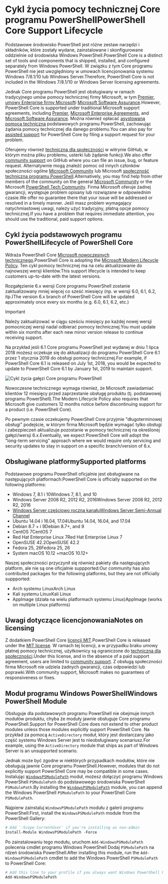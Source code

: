 # <a name="powershell-core-support-lifecycle"></a><span data-ttu-id="23a90-101">Cykl życia pomocy technicznej Core programu PowerShell</span><span class="sxs-lookup"><span data-stu-id="23a90-101">PowerShell Core Support Lifecycle</span></span>

<span data-ttu-id="23a90-102">Podstawowe środowisko PowerShell jest różne zestaw narzędzi i składników, które zostały wydane, zainstalowane i skonfigurowane oddzielnie od środowiska Windows PowerShell.</span><span class="sxs-lookup"><span data-stu-id="23a90-102">PowerShell Core is a distinct set of tools and components that is shipped, installed, and configured separately from Windows PowerShell.</span></span>
<span data-ttu-id="23a90-103">W związku z tym Core programu PowerShell nie jest uwzględniony w umowach licencjonowania systemu Windows 7/8.1/10 lub Windows Server.</span><span class="sxs-lookup"><span data-stu-id="23a90-103">Therefore, PowerShell Core is not included in the Windows 7/8.1/10 or Windows Server licensing agreements.</span></span>

<span data-ttu-id="23a90-104">Jednak Core programu PowerShell jest obsługiwany w ramach tradycyjnego umów pomocy technicznej firmy Microsoft, w tym [Premier][], [umowy Enterprise firmy Microsoft][enterprise-agreement]i [Microsoft Software Assurance][assurance].</span><span class="sxs-lookup"><span data-stu-id="23a90-104">However, PowerShell Core is supported under traditional Microsoft support agreements, including [Premier][], [Microsoft Enterprise Agreements][enterprise-agreement], and [Microsoft Software Assurance][assurance].</span></span>
<span data-ttu-id="23a90-105">Można również opłacać [asystowaną pomocą techniczną][] podstawowych programu PowerShell, zachowując żądania pomocy technicznej dla danego problemu.</span><span class="sxs-lookup"><span data-stu-id="23a90-105">You can also pay for [assisted support][] for PowerShell Core by filing a support request for your problem.</span></span>

<span data-ttu-id="23a90-106">Oferujemy również [techniczna dla społeczności][] w witrynie GitHub, w którym można pliku problemu, usterki lub żądanie funkcji.</span><span class="sxs-lookup"><span data-stu-id="23a90-106">We also offer [community support][] on GitHub where you can file an issue, bug, or feature request.</span></span>
<span data-ttu-id="23a90-107">Alternatywnie mogą znaleźć pomoc od innych członków społeczności ogólne [Microsoft Community][] lub Microsoft [społeczność techniczna programu PowerShell][].</span><span class="sxs-lookup"><span data-stu-id="23a90-107">Alternatively, you may find help from other members of the community on the general [Microsoft Community][] or the Microsoft [PowerShell Tech Community][].</span></span>
<span data-ttu-id="23a90-108">Firma Microsoft oferuje żadnej gwarancji, występuje problem opisany lub rozwiązane w odpowiednim czasie.</span><span class="sxs-lookup"><span data-stu-id="23a90-108">We offer no guarantee there that your issue will be addressed or resolved in a timely manner.</span></span>
<span data-ttu-id="23a90-109">Jeśli masz problem wymagający natychmiastowej uwagi, należy użyć tradycyjny, płatną opcje pomocy technicznej.</span><span class="sxs-lookup"><span data-stu-id="23a90-109">If you have a problem that requires immediate attention, you should use the traditional, paid support options.</span></span>

## <a name="lifecycle-of-powershell-core"></a><span data-ttu-id="23a90-110">Cykl życia podstawowych programu PowerShell</span><span class="sxs-lookup"><span data-stu-id="23a90-110">Lifecycle of PowerShell Core</span></span>

<span data-ttu-id="23a90-111">Wdraża PowerShell Core [Microsoft nowoczesnych technicznego][modern].</span><span class="sxs-lookup"><span data-stu-id="23a90-111">PowerShell Core is adopting the [Microsoft Modern Lifecycle Policy][modern].</span></span>
<span data-ttu-id="23a90-112">Ten cykl pomocy technicznej ma na celu aktualizowanie do najnowszej wersji klientów.</span><span class="sxs-lookup"><span data-stu-id="23a90-112">This support lifecycle is intended to keep customers up-to-date with the latest versions.</span></span>

<span data-ttu-id="23a90-113">Rozgałęzienie 6.x wersji Core programu PowerShell zostanie zaktualizowany mniej więcej co sześć miesięcy (np. w wersji 6.0, 6.1, 6.2, itp.)</span><span class="sxs-lookup"><span data-stu-id="23a90-113">The version 6.x branch of PowerShell Core will be updated approximately once every six months (e.g. 6.0, 6.1, 6.2, etc.)</span></span>

> [!IMPORTANT]
> <span data-ttu-id="23a90-114">Należy zaktualizować w ciągu sześciu miesięcy po każdej nowej wersji pomocniczej wersji nadal odbierać pomocy technicznej.</span><span class="sxs-lookup"><span data-stu-id="23a90-114">You must update within six months after each new minor version release to continue receiving support.</span></span>

<span data-ttu-id="23a90-115">Na przykład jeśli 6.1 Core programu PowerShell jest wydanej w dniu 1 lipca 2018 możesz oczekuje się do aktualizacji do programu PowerShell Core 6.1 przez 1 stycznia 2019 do obsługi pomocy technicznej.</span><span class="sxs-lookup"><span data-stu-id="23a90-115">For example, if PowerShell Core 6.1 is released on July 1st, 2018, you would be expected to update to PowerShell Core 6.1 by January 1st, 2019 to maintain support.</span></span>

![Cykl życia gałęzi Core programu PowerShell][lifecycle-chart]

<span data-ttu-id="23a90-117">Nowoczesne technicznego wymaga również, że Microsoft zawiadamiać klientów 12 miesięcy przed zaprzestanie obsługę produktu (tj. podstawowej programu PowerShell).</span><span class="sxs-lookup"><span data-stu-id="23a90-117">The Modern Lifecycle Policy also requires that Microsoft give customers 12 months notice before discontinuing support for a product (i.e. PowerShell Core).</span></span>

<span data-ttu-id="23a90-118">Po pewnym czasie oczekujemy PowerShell Core przyjmie "długoterminowej obsługi" podejście, w którym firma Microsoft będzie wymagać tylko obsługi i zabezpieczeń aktualizuje pozostanie w pomocy technicznej na określonej gałęzi/wersji 6.x.</span><span class="sxs-lookup"><span data-stu-id="23a90-118">Eventually, we expect PowerShell Core will adopt the "long-term servicing" approach where we would require only servicing and security updates to stay in support on a specific branch/version of 6.x.</span></span>

## <a name="supported-platforms"></a><span data-ttu-id="23a90-119">Obsługiwane platformy</span><span class="sxs-lookup"><span data-stu-id="23a90-119">Supported platforms</span></span>

<span data-ttu-id="23a90-120">Podstawowe programu PowerShell oficjalnie jest obsługiwane na następujących platformach:</span><span class="sxs-lookup"><span data-stu-id="23a90-120">PowerShell Core is officially supported on the following platforms:</span></span>

* <span data-ttu-id="23a90-121">Windows 7, 8.1 i 10</span><span class="sxs-lookup"><span data-stu-id="23a90-121">Windows 7, 8.1, and 10</span></span>
* <span data-ttu-id="23a90-122">Windows Server 2008 R2, 2012 R2, 2016</span><span class="sxs-lookup"><span data-stu-id="23a90-122">Windows Server 2008 R2, 2012 R2, 2016</span></span>
* <span data-ttu-id="23a90-123">[Windows Server częściowo roczna kanału][semi-annual]</span><span class="sxs-lookup"><span data-stu-id="23a90-123">[Windows Server Semi-Annual Channel][semi-annual]</span></span>
* <span data-ttu-id="23a90-124">Ubuntu 14.04 i 16.04, 17.04</span><span class="sxs-lookup"><span data-stu-id="23a90-124">Ubuntu 14.04, 16.04, and 17.04</span></span>
* <span data-ttu-id="23a90-125">Debian 8.7 + i 9</span><span class="sxs-lookup"><span data-stu-id="23a90-125">Debian 8.7+, and 9</span></span>
* <span data-ttu-id="23a90-126">CentOS 7</span><span class="sxs-lookup"><span data-stu-id="23a90-126">CentOS 7</span></span>
* <span data-ttu-id="23a90-127">Red Hat Enterprise Linux 7</span><span class="sxs-lookup"><span data-stu-id="23a90-127">Red Hat Enterprise Linux 7</span></span>
* <span data-ttu-id="23a90-128">OpenSUSE 42.2</span><span class="sxs-lookup"><span data-stu-id="23a90-128">OpenSUSE 42.2</span></span>
* <span data-ttu-id="23a90-129">Fedora 25, 26</span><span class="sxs-lookup"><span data-stu-id="23a90-129">Fedora 25, 26</span></span>
* <span data-ttu-id="23a90-130">System macOS 10.12 +</span><span class="sxs-lookup"><span data-stu-id="23a90-130">macOS 10.12+</span></span>

<span data-ttu-id="23a90-131">Naszej społeczności przyczynił się również pakiety dla następujących platform, ale nie są one oficjalnie suppported:</span><span class="sxs-lookup"><span data-stu-id="23a90-131">Our community has also contributed packages for the following platforms, but they are not officially suppported:</span></span>

* <span data-ttu-id="23a90-132">Arch systemu Linux</span><span class="sxs-lookup"><span data-stu-id="23a90-132">Arch Linux</span></span>
* <span data-ttu-id="23a90-133">Kali systemu Linux</span><span class="sxs-lookup"><span data-stu-id="23a90-133">Kali Linux</span></span>
* <span data-ttu-id="23a90-134">AppImage (działa na wielu platformach systemu Linux)</span><span class="sxs-lookup"><span data-stu-id="23a90-134">AppImage (works on multiple Linux platforms)</span></span>

## <a name="notes-on-licensing"></a><span data-ttu-id="23a90-135">Uwagi dotyczące licencjonowania</span><span class="sxs-lookup"><span data-stu-id="23a90-135">Notes on licensing</span></span>

<span data-ttu-id="23a90-136">Z dodatkiem PowerShell Core [licencji MIT][].</span><span class="sxs-lookup"><span data-stu-id="23a90-136">PowerShell Core is released under the [MIT license][].</span></span>
<span data-ttu-id="23a90-137">W ramach tej licencji, a w przypadku braku umowy płatnej pomocy technicznej, użytkownicy są ograniczone do [techniczna dla społeczności][].</span><span class="sxs-lookup"><span data-stu-id="23a90-137">Under this license, and in the absence of a paid support agreement, users are limited to [community support][].</span></span>
<span data-ttu-id="23a90-138">Z obsługą społeczności firma Microsoft nie udziela żadnych gwarancji, czas odpowiedzi lub poprawki.</span><span class="sxs-lookup"><span data-stu-id="23a90-138">With community support, Microsoft makes no guarantees of responsiveness or fixes.</span></span>

## <a name="windows-powershell-module"></a><span data-ttu-id="23a90-139">Moduł programu Windows PowerShell</span><span class="sxs-lookup"><span data-stu-id="23a90-139">Windows PowerShell Module</span></span>

<span data-ttu-id="23a90-140">Obsługuje dla podstawowych programu PowerShell nie obejmuje innych modułów produktu, chyba że moduły jawnie obsługuje Core programu PowerShell.</span><span class="sxs-lookup"><span data-stu-id="23a90-140">Support for PowerShell Core does not extend to other product modules unless those modules explicitly support PowerShell Core.</span></span>
<span data-ttu-id="23a90-141">Na przykład za pomocą `ActiveDirectory` moduł, który jest dostarczany jako część systemu Windows Server jest to nieobsługiwany scenariusz.</span><span class="sxs-lookup"><span data-stu-id="23a90-141">For example, using the `ActiveDirectory` module that ships as part of Windows Server is an unsupported scenario.</span></span>

<span data-ttu-id="23a90-142">Jednak może być zgodne w niektórych przypadkach modułów, które nie obsługują jawnie Core programu PowerShell.</span><span class="sxs-lookup"><span data-stu-id="23a90-142">However, modules that do not explicitly support PowerShell Core may be compatible in some cases.</span></span>
<span data-ttu-id="23a90-143">Instalując [`WindowsPSModulePath`][] moduł, możesz dołączyć programu Windows PowerShell `PSModulePath` do podstawowego środowiska PowerShell `PSModulePath`.</span><span class="sxs-lookup"><span data-stu-id="23a90-143">By installing the [`WindowsPSModulePath`][] module, you can append the Windows PowerShell `PSModulePath` to your PowerShell Core `PSModulePath`.</span></span>

<span data-ttu-id="23a90-144">Najpierw zainstaluj `WindowsPSModulePath` modułu z galerii programu PowerShell:</span><span class="sxs-lookup"><span data-stu-id="23a90-144">First, install the `WindowsPSModulePath` module from the PowerShell Gallery:</span></span>

```powershell
# Add `-Scope CurrentUser` if you're installing as non-admin 
Install-Module WindowsPSModulePath -Force
```

<span data-ttu-id="23a90-145">Po zainstalowaniu tego modułu, uruchom `Add-WindowsPSModulePath` polecenia cmdlet programu Windows PowerShell Dodaj `PSModulePath` na rdzeń środowiska PowerShell:</span><span class="sxs-lookup"><span data-stu-id="23a90-145">After installing this module, run the `Add-WindowsPSModulePath` cmdlet to add the Windows PowerShell `PSModulePath` to PowerShell Core:</span></span>

```powershell
# Add this line to your profile if you always want Windows PowerShell PSModulePath
Add-WindowsPSModulePath
```

[Premier]: https://www.microsoft.com/en-us/microsoftservices/support.aspx
[enterprise-agreement]: https://www.microsoft.com/en-us/licensing/licensing-programs/enterprise.aspx
[assurance]: https://www.microsoft.com/en-us/licensing/licensing-programs/software-assurance-default.aspx
[techniczna dla społeczności]: https://github.com/powershell/powershell/issues
[community support]: https://github.com/powershell/powershell/issues
[Microsoft Community]: https://answers.microsoft.com/
[społeczność techniczna programu PowerShell]: https://techcommunity.microsoft.com/t5/PowerShell/ct-p/WindowsPowerShell
[PowerShell Tech Community]: https://techcommunity.microsoft.com/t5/PowerShell/ct-p/WindowsPowerShell
[asystowaną pomocą techniczną]: https://support.microsoft.com/assistedsupportproducts
[assisted support]: https://support.microsoft.com/assistedsupportproducts
[modern]: https://support.microsoft.com/help/30881/modern-lifecycle-policy
[lifecycle-chart]: ./images/modern-lifecycle.png
[semi-annual]: https://docs.microsoft.com/windows-server/get-started/semi-annual-channel-overview
[licencji MIT]: https://github.com/PowerShell/PowerShell/blob/master/LICENSE.txt
[MIT license]: https://github.com/PowerShell/PowerShell/blob/master/LICENSE.txt
["WindowsPSModulePath"]: https://www.powershellgallery.com/packages/WindowsPSModulePath/
[`WindowsPSModulePath`]: https://www.powershellgallery.com/packages/WindowsPSModulePath/
